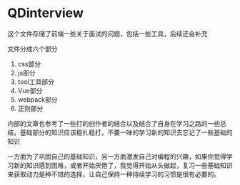 # QDinterview
这个文件存储了前端一些关于面试的问题，包括一些工具，后续还会补充

文件分成六个部分

1. css部分
2. js部分
3. tool工具部分
4. Vue部分
5. webpack部分
6. 正则部分

内部的文章也参考了一些打的创作者的结合以及结合了自身在学习之路的一些总结，基础部分的知识应该稳扎稳打，不要一味的学习新的知识去忘记了一些基础的知识

一方面为了巩固自己的基础知识，另一方面激发自己对编程的兴趣，如果你觉得学习新的知识感到困难，或者开始厌倦了，我觉得开始从头做起，复习一些基础知识来获取动力是种不错的选择，让自己保持一种持续学习的习惯是很有必要的。
